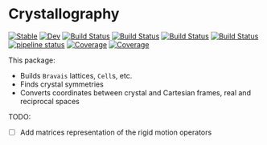 # Crystallography

[![Stable](https://img.shields.io/badge/docs-stable-blue.svg)](https://singularitti.github.io/Crystallography.jl/stable)
[![Dev](https://img.shields.io/badge/docs-dev-blue.svg)](https://singularitti.github.io/Crystallography.jl/dev)
[![Build Status](https://github.com/singularitti/Crystallography.jl/workflows/CI/badge.svg)](https://github.com/singularitti/Crystallography.jl/actions)
[![Build Status](https://ci.appveyor.com/api/projects/status/github/singularitti/Crystallography.jl?svg=true)](https://ci.appveyor.com/project/singularitti/Crystallography-jl)
[![Build Status](https://cloud.drone.io/api/badges/MineralsCloud/Crystallography.jl/status.svg)](https://cloud.drone.io/MineralsCloud/Crystallography.jl)
[![Build Status](https://api.cirrus-ci.com/github/singularitti/Crystallography.jl.svg)](https://cirrus-ci.com/github/singularitti/Crystallography.jl)
[![pipeline status](https://gitlab.com/singularitti/Crystallography.jl/badges/master/pipeline.svg)](https://gitlab.com/singularitti/Crystallography.jl/-/pipelines)
[![Coverage](https://codecov.io/gh/singularitti/Crystallography.jl/branch/master/graph/badge.svg)](https://codecov.io/gh/singularitti/Crystallography.jl)
[![Coverage](https://coveralls.io/repos/github/MineralsCloud/Crystallography.jl/badge.svg?branch=master)](https://coveralls.io/github/MineralsCloud/Crystallography.jl?branch=master)

This package:

- Builds `Bravais` lattices, `Cell`s, etc.
- Finds crystal symmetries
- Converts coordinates between crystal and Cartesian frames, real and reciprocal spaces

TODO:

- [ ] Add matrices representation of the rigid motion operators
